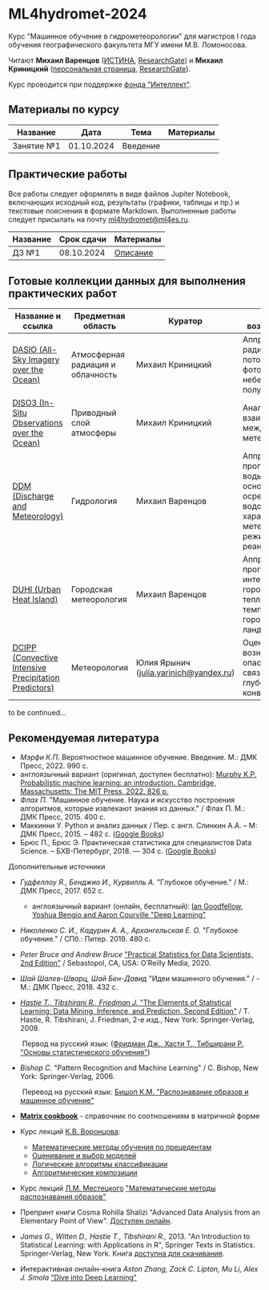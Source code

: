 # ML4hydromet-2024

Курс "Машинное обучение в гидрометеорологии" для магистров I года обучения географического факультета МГУ имени М.В. Ломоносова.   

Читают **Михаил Варенцов** ([ИСТИНА](https://istina.msu.ru/workers-beta/10689047/), [ResearchGate](https://www.researchgate.net/profile/Mikhail-Varentsov-2)) и **Михаил Криницкий** ([персональная страница](https://sail.ocean.ru/staff/mikhail-krinitskiy), [ResearchGate](https://www.researchgate.net/profile/Mikhail-Krinitskiy)).

Курс проводится при поддержке [фонда "Интеллект"](https://intellect-foundation.ru/). 

## Материалы по курсу

| Название | Дата | Тема | Материалы |
| ----- | ---- | ----- | ------- |
| Занятие №1 | 01.10.2024 | Введение ||

## Практические работы
Все работы следует оформлять в виде файлов Jupiter Notebook, включающих исходный код, результаты (графики, таблицы и пр.) и текстовые пояснения в формате Markdown.
Выполненные работы следует присылать на почту ml4hydromet@ml4es.ru. 

| Название | Срок сдачи | Материалы |
| ----- | ---- | ----- |
| ДЗ №1 | 08.10.2024 | [Описание](https://github.com/mvarentsov/ML4hydromet-2024/blob/main/homework/HW1_description.md) |

## Готовые коллекции данных для выполнения практических работ

| Название и ссылка| Предметная область | Куратор | Описание возможных задач|
| ----- | ---- | ----- |----- | 
| [DASIO (All-Sky Imagery over the Ocean)](https://github.com/mvarentsov/ML4hydromet-2024/blob/main/DASIO-dataset-description.md) |Атмосферная радиация и облачность| Михаил Криницкий| Аппроксимация радиационных потоков на основе фотоснимков небесной полусферы
| [DISO3 (In-Situ Observations over the Ocean)](https://github.com/mvarentsov/ML4hydromet-2024/blob/main/DISO3-dataset-description.md) |Приводный слой атмосферы|  Михаил Криницкий| Анализ взаимосвязей между метеовеличинами
| [DDM (Discharge and Meteorology)](https://github.com/mvarentsov/ML4hydromet-2024/blob/main/DDM-dataset-description.md)|Гидрология| Михаил Варенцов|Аппроксимация и прогноз расхода воды в реке на основе осредненных по водосбору характеристиках метеорологического режима по данным реанализа
| [DUHI (Urban Heat Island)](https://github.com/mvarentsov/ML4hydromet-2024/blob/main/DUHI-dataset-description.md)|Городская метеорология|Михаил Варенцов|Аппроксимация и прогноз интенсивости городского острова тепла - разности температуры между городом и фоновым ландшафтом|
| [DCIPP (Convective Intensive Precipitation Predictors)](https://github.com/mvarentsov/ML4hydromet-2024/edit/main/DCIPP_dataset-description.md)|Метеорология|Юлия Ярынич (julia.yarinich@yandex.ru)|Оценка рисков возникновения опасных явлений, связанных с глубокой конвекцией|

to be continued...

## Рекомендуемая литература

-	*Мэрфи К.П.* Вероятностное машинное обучение. Введение. М.: ДМК Пресс, 2022. 990 с.
  - англоязычный вариант (оригинал, доступен бесплатно): [Murphy K.P. Probabilistic machine learning: an introduction. Cambridge, Massachusetts: The MIT Press, 2022. 826 p.](https://probml.github.io/pml-book/book1.html)
-	*Флах П.* "Машинное обучение. Наука и искусство построения алгоритмов, которые извлекают знания из данных." / Флах П. М.: ДМК Пресс, 2015. 400 c.
-	Маккинни У. Python и анализ данных / Пер. с англ. Слинкин А.А. – М: ДМК Пресс, 2015. – 482 с. ([Google Books](https://books.google.ru/books/about/Python_%D0%B8_%D0%B0%D0%BD%D0%B0%D0%BB%D0%B8%D0%B7_%D0%B4%D0%B0%D0%BD%D0%BD%D1%8B%D1%85.html?id=YC0kEAAAQBAJ&redir_esc=y))
-	Брюс П., Брюс Э. Практическая статистика для специалистов Data Science. – БХВ-Петербург, 2018. — 304 с. ([Google Books](https://books.google.ru/books?hl=ru&lr=&id=l_6MDwAAQBAJ&oi=fnd&pg=PA5&dq=%D0%BF%D1%80%D0%B0%D0%BA%D1%82%D0%B8%D1%87%D0%B5%D1%81%D0%BA%D0%B0%D1%8F+%D1%81%D1%82%D0%B0%D1%82%D0%B8%D1%81%D1%82%D0%B8%D0%BA%D0%B0+%D0%B4%D0%BB%D1%8F+%D1%81%D0%BF%D0%B5%D1%86%D0%B8%D0%B0%D0%BB%D0%B8%D1%81%D1%82%D0%BE%D0%B2+data+science&ots=fB2sdc0NnS&sig=S7_kC8Nv2Ipg5By2UbTDVDGVvqE&redir_esc=y#v=onepage&q=%D0%BF%D1%80%D0%B0%D0%BA%D1%82%D0%B8%D1%87%D0%B5%D1%81%D0%BA%D0%B0%D1%8F%20%D1%81%D1%82%D0%B0%D1%82%D0%B8%D1%81%D1%82%D0%B8%D0%BA%D0%B0%20%D0%B4%D0%BB%D1%8F%20%D1%81%D0%BF%D0%B5%D1%86%D0%B8%D0%B0%D0%BB%D0%B8%D1%81%D1%82%D0%BE%D0%B2%20data%20science&f=false))



Дополнительные источники

- *Гудфеллоу Я., Бенджио И., Курвилль А.* "Глубокое обучение." / М.: ДМК Пресс, 2017. 652 c.

  - англоязычный вариант (онлайн, бесплатный): [Ian Goodfellow, Yoshua Bengio and Aaron Courville "Deep Learning"](https://www.deeplearningbook.org/)

- *Николенко С. И., Кадурин А. А., Архангельская Е. О.* "Глубокое обучение." / СПб.: Питер. 2019. 480 с.

- *Peter Bruce and Andrew Bruce* ["Practical Statistics for Data Scientists, 2nd Edition"](https://www.oreilly.com/library/view/practical-statistics-for/9781492072935/) / Sebastopol, CA, USA: O’Reilly Media, 2020.

- *Шай Шалев-Шварц, Шай Бен-Давид* "Идеи машинного обучения." / - М.: ДМК Пресс, 2018. 432 c.

- [*Hastie T., Tibshirani R., Friedman J.* "The Elements of Statistical Learning: Data Mining, Inference, and Prediction, Second Edition"](https://web.stanford.edu/~hastie/Papers/ESLII.pdf) / T. Hastie, R. Tibshirani, J. Friedman, 2-е изд., New York: Springer-Verlag, 2009.

  ​	Первод на русский язык: ([Фридман Дж., Хасти Т., Тибширани Р. "Основы статистического обучения"](https://www.ozon.ru/product/osnovy-statisticheskogo-obucheniya-intellektualnyy-analiz-dannyh-logicheskiy-vyvod-i-prognozirovanie-180548799/))

- *Bishop C.* "Pattern Recognition and Machine Learning" / C. Bishop, New York: Springer-Verlag, 2006.

  ​	Перевод на русский язык: [Бишоп К.М. "Распознавание образов и машинное обучение"](https://www.ozon.ru/product/raspoznavanie-obrazov-i-mashinnoe-obuchenie-bishop-kristofer-m-180548800/)

- [**Matrix cookbook**](https://www.math.uwaterloo.ca/~hwolkowi/matrixcookbook.pdf) - справочник по соотношениям в матричной форме

- Курс лекций [К.В. Воронцова](http://www.machinelearning.ru/wiki/index.php?title=%D0%A3%D1%87%D0%B0%D1%81%D1%82%D0%BD%D0%B8%D0%BA:%D0%9A%D0%BE%D0%BD%D1%81%D1%82%D0%B0%D0%BD%D1%82%D0%B8%D0%BD_%D0%92%D0%BE%D1%80%D0%BE%D0%BD%D1%86%D0%BE%D0%B2):

  - [Математические методы обучения по прецедентам](http://www.machinelearning.ru/wiki/images/6/6d/Voron-ML-1.pdf)
  - [Оценивание и выбор моделей](http://www.machinelearning.ru/wiki/images/2/2d/Voron-ML-Modeling.pdf)
  - [Логические алгоритмы классификации](http://www.machinelearning.ru/wiki/images/3/3e/Voron-ML-Logic.pdf)
  - [Алгоритмические композиции](http://www.machinelearning.ru/wiki/images/0/0d/Voron-ML-Compositions.pdf)

- Курс лекций [Л.М. Местецкого](http://www.machinelearning.ru/wiki/index.php?title=%D0%A3%D1%87%D0%B0%D1%81%D1%82%D0%BD%D0%B8%D0%BA:Mest) ["Математические методы распознавания образов"](http://www.ccas.ru/frc/papers/mestetskii04course.pdf)

- Препринт книги Cosma Rohilla Shalizi "Advanced Data Analysis from an Elementary Point of View". [Доступен онлайн](https://www.stat.cmu.edu/~cshalizi/ADAfaEPoV/).

- *James G., Witten D., Hastie T., Tibshirani R.,* 2013. "An Introduction to Statistical Learning: with Applications in R", Springer Texts in Statistics. Springer-Verlag, New York. Книга [доступна для скачивания](http://faculty.marshall.usc.edu/gareth-james/ISL/ISLR%20Seventh%20Printing.pdf).

- Интерактивная онлайн-книга *Aston Zhang, Zack C. Lipton, Mu Li, Alex J. Smola* ["Dive into Deep Learning"](http://d2l.ai/) 


